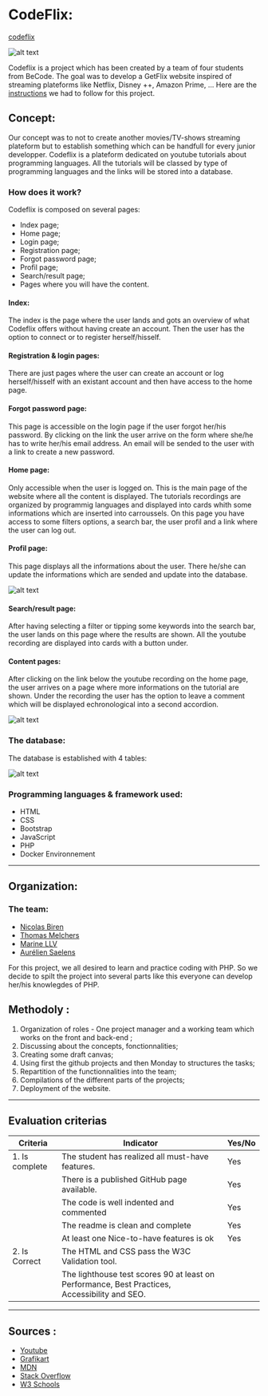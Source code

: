# CodeFlix:

[codeflix](https://codeflix-becode.000webhostapp.com/)

![alt text](./docker_env/application/source/images/overview.png)

Codeflix is a project which has been created by a team of four students from BeCode. The goal was to develop a GetFlix website inspired of streaming plateforms like Netflix, Disney ++, Amazon Prime, ... Here are the [instructions](https://github.com/becodeorg/BXL-Swartz-5.34/blob/main/2.The-Hill/1.PHP/GetflixProject.md) we had to follow for this project. 

## Concept:

Our concept was to not to create another movies/TV-shows streaming plateform but to establish something which can be handfull for every junior developper. Codeflix is a plateform dedicated on youtube tutorials about programming languages. All the tutorials will be classed by type of programming languages and the links will be stored into a database.

### How does it work?

Codeflix is composed on several pages: 
- Index page;
- Home page;
- Login page;
- Registration page;
- Forgot password page;
- Profil page;
- Search/result page;
- Pages where you will have the content.

#### Index:
The index is the page where the user lands and gots an overview of what Codeflix offers without having create an account. Then the user has the option to connect or to register herself/hisself. 

#### Registration & login pages:
There are just pages where the user can create an account or log herself/hisself with an existant account and then have access to the home page. 

#### Forgot password page:
This page is accessible on the login page if the user forgot her/his password. By clicking on the link the user arrive on the form where she/he has to write her/his email address. An email will be sended to the user with a link to create a new password.

#### Home page:
Only accessible when the user is logged on. 
This is the main page of the website where all the content is displayed. The tutorials recordings are organized by programmig languages and displayed into cards whith some informations which are inserted into carroussels.
On this page you have access to some filters options, a search bar, the user profil and a link where the user can log out. 

#### Profil page:
This page displays all the informations about the user. There he/she can update the informations which are sended and update into the database.

![alt text](./docker_env/application/source/images/profil-overview.png)

#### Search/result page:
After having selecting a filter or tipping some keywords into the search bar, the user lands on this page where the results are shown. All the youtube recording are displayed into cards with a button under. 

#### Content pages:
After clicking on the link below the youtube recording on the home page, the user arrives on a page where more informations on the tutorial are shown. Under the recording the user has the option to leave a comment which will be displayed echronological into a second accordion.

![alt text](./docker_env/application/source/images/content-overview.png)

### The database: 

The database is established with 4 tables: 

![alt text](./docker_env/application/source/images/codeflix.png)

### Programming languages & framework used: 

* HTML 
* CSS
* Bootstrap
* JavaScript
* PHP
* Docker Environnement

---

## Organization:

### The team:

- [Nicolas Biren](https://github.com/birennicolas)
- [Thomas Melchers](https://github.com/thomasmelchers)
- [Marine LLV](https://github.com/MarineLLV)
- [Aurélien Saelens](https://aureliensaelens.github.com)

For this project, we all desired to learn and practice coding with PHP. So we decide to spilt the project into several parts like this everyone can develop her/his knowlegdes of PHP. 

## Methodoly :

1. Organization of roles - One project manager and a working team which works on the front and back-end ;
2. Discussing about the concepts, fonctionnalities; 
3. Creating some draft canvas;
4. Using first the github projects and then Monday to structures the tasks;
5. Repartition of the functionnalities into the team;
6. Compilations of the different parts of the projects;
7. Deployment of the website.

---

## Evaluation criterias

| Criteria       | Indicator                                                    | Yes/No |
| -------------- | ------------------------------------------------------------ | ------ |
| 1. Is complete | The student has realized all must-have features.             |   Yes  |
|                | There is a published GitHub page available.                  |   Yes  |
|                | The code is well indented and commented                      |   Yes  |
|                | The readme is clean and complete                             |   Yes  |
|                | At least one Nice-to-have features is ok                     |   Yes  |
| 2. Is Correct  | The HTML and CSS pass the W3C Validation tool.               |        |
|                | The lighthouse test scores 90 at least on Performance, Best Practices, Accessibility and SEO. |        |

--- 

## Sources : 

* [Youtube](https://youtube.com)
* [Grafikart](https://grafikart.fr)
* [MDN](https://developer.mozilla.org)
* [Stack Overflow](https://stackoverflow.com)
* [W3 Schools](https://w3schools.com)
